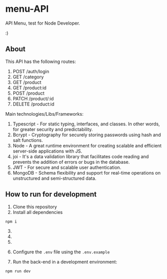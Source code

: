 # menu-API

API Menu, test for Node Developer.

:)

## About

This API has the following routes:

1. POST /auth/login
2. GET /category
3. GET /product
4. GET /product:id
5. POST /product
6. PATCH /product/:id
7. DELETE /product:id

Main technologies/Libs/Frameworks:

1. Typescript - For static typing, interfaces, and classes. In other words, for greater security and predictability.
2. Bcrypt - Cryptography for securely storing passwords using hash and salt functions.
3. Node - A great runtime environment for creating scalable and efficient server-side applications with JS.
4. joi - It's a data validation library that facilitates code reading and prevents the addition of errors or bugs in the database.
5. JWT - For secure and scalable user authentication.
6. MongoDB - Schema flexibility and support for real-time operations on unstructured and semi-structured data.

## How to run for development

1. Clone this repository
2. Install all dependencies

```bash
npm i
```

3. 

4. 

5.  

6. Configure the `.env` file using the `.env.example` 

7. Run the back-end in a development environment:

```bash
npm run dev
```
